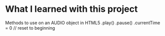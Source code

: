 # What I learned with this project

Methods to use on an AUDIO object in HTML5
.play()
.pause()
.currentTime = 0 // reset to beginning